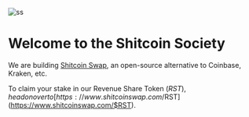 ![ss](https://github.com/user-attachments/assets/f7c9919f-efd3-412f-a988-ed53d4e2b1b4)

# Welcome to the Shitcoin Society

We are building [Shitcoin Swap](https://github.com/shitcoinsociety/shitcoinswap), an open-source alternative to Coinbase, Kraken, etc. 

To claim your stake in our Revenue Share Token ($RST), head on over to [https://www.shitcoinswap.com/$RST](https://www.shitcoinswap.com/$RST).



